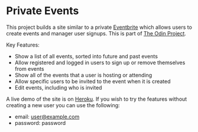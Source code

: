 # Private Events

This project builds a site similar to a private [Eventbrite](https://www.eventbrite.com/) which allows users to create events and manager user signups. This is part of [The Odin Project](https://www.theodinproject.com/lessons/ruby-on-rails-private-events).

Key Features:
- Show a list of all events, sorted into future and past events
- Allow registered and logged in users to sign up or remove themselves from events
- Show all of the events that a user is hosting or attending
- Allow specific users to be invited to the event when it is created
- Edit events, including who is invited

A live demo of the site is on [Heroku](https://ancient-lowlands-33809.herokuapp.com/). If you wish to try the features without creating a new user you can use the following:
- email: user@example.com
- password: password
